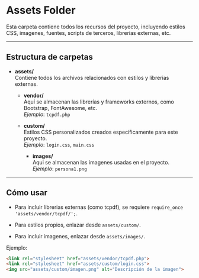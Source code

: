 # Assets Folder

Esta carpeta contiene todos los recursos del proyecto, incluyendo estilos CSS, imagenes, fuentes, scripts de terceros, librerias externas, etc.

---

## Estructura de carpetas

- **assets/**  
  Contiene todos los archivos relacionados con estilos y librerias externas.

  - **vendor/**  
    Aquí se almacenan las librerías y frameworks externos, como Bootstrap, FontAwesome, etc.  
    _Ejemplo_: `tcpdf.php`

  - **custom/**  
    Estilos CSS personalizados creados específicamente para este proyecto.  
    _Ejemplo_: `login.css`, `main.css`

    - **images/**  
    Aqui se almacenan las imagenes usadas en el proyecto.  
    _Ejemplo_: `persona1.png`

---

## Cómo usar

- Para incluir librerias externas (como tcpdf), se requiere `require_once 'assets/vendor/tcpdf/';`.

- Para estilos propios, enlazar desde `assets/custom/`.

- Para incluir imagenes, enlazar desde `assets/images/`.

Ejemplo:

```html
<link rel="stylesheet" href="assets/vendor/tcpdf.php">
<link rel="stylesheet" href="assets/custom/login.css">
<img src="assets/custom/imagen.png" alt="Descripción de la imagen">
